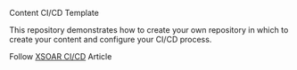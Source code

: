 Content CI/CD Template

This repository demonstrates how to create your own repository in which to 
create your content and configure your CI/CD process.

Follow [XSOAR CI/CD](https://xsoar.pan.dev/docs/reference/packs/content-management) Article

